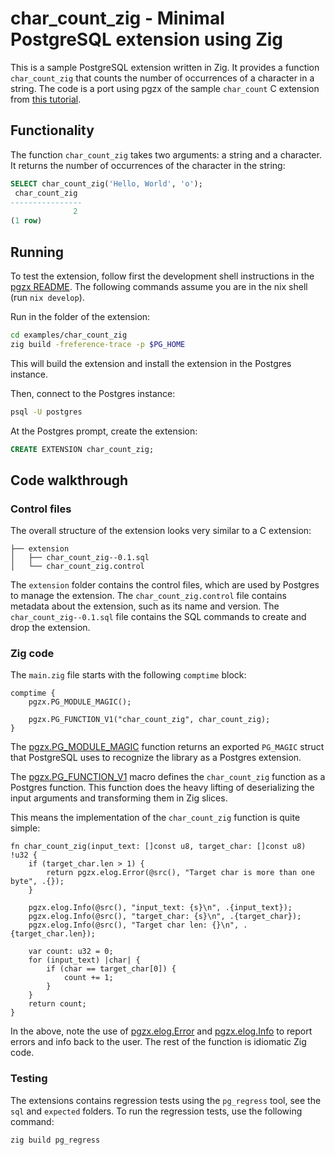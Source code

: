 # char_count_zig - Minimal PostgreSQL extension using Zig

This is a sample PostgreSQL extension written in Zig. It provides a function `char_count_zig` that counts the number of occurrences of a character in a string. The code is a port using pgzx of the sample `char_count` C extension from [this tutorial](https://www.highgo.ca/2019/10/01/a-guide-to-create-user-defined-extension-modules-to-postgres/).

## Functionality

The function `char_count_zig` takes two arguments: a string and a character. It returns the number of occurrences of the character in the string:

```sql
SELECT char_count_zig('Hello, World', 'o');
 char_count_zig
----------------
              2
(1 row)
```

## Running

To test the extension, follow first the development shell instructions in the [pgzx README][pgzx_Development]. The following commands assume you are in the nix shell (run `nix develop`).

Run in the folder of the extension:

```sh
cd examples/char_count_zig
zig build -freference-trace -p $PG_HOME
```

This will build the extension and install the extension in the Postgres instance.

Then, connect to the Postgres instance:

```sh
psql -U postgres
```

At the Postgres prompt, create the extension:

```sql
CREATE EXTENSION char_count_zig;
```

## Code walkthrough

### Control files

The overall structure of the extension looks very similar to a C extension:

```
├── extension
│   ├── char_count_zig--0.1.sql
│   └── char_count_zig.control
```

The `extension` folder contains the control files, which are used by Postgres to manage the extension. The `char_count_zig.control` file contains metadata about the extension, such as its name and version. The `char_count_zig--0.1.sql` file contains the SQL commands to create and drop the extension.

### Zig code

The `main.zig` file starts with the following `comptime` block:

```zig
comptime {
    pgzx.PG_MODULE_MAGIC();

    pgzx.PG_FUNCTION_V1("char_count_zig", char_count_zig);
}
```

The [pgzx.PG_MODULE_MAGIC][docs_PG_MODULE_MAGIC] function returns an exported `PG_MAGIC` struct that PostgreSQL uses to recognize the library as a Postgres extension. 

The [pgzx.PG_FUNCTION_V1][docs_PG_FUNCTION_V1] macro defines the `char_count_zig` function as a Postgres function. This function does the heavy lifting of deserializing the input arguments and transforming them in Zig slices. 

This means the implementation of the `char_count_zig` function is quite simple:

```zig
fn char_count_zig(input_text: []const u8, target_char: []const u8) !u32 {
    if (target_char.len > 1) {
        return pgzx.elog.Error(@src(), "Target char is more than one byte", .{});
    }

    pgzx.elog.Info(@src(), "input_text: {s}\n", .{input_text});
    pgzx.elog.Info(@src(), "target_char: {s}\n", .{target_char});
    pgzx.elog.Info(@src(), "Target char len: {}\n", .{target_char.len});

    var count: u32 = 0;
    for (input_text) |char| {
        if (char == target_char[0]) {
            count += 1;
        }
    }
    return count;
}
```

In the above, note the use of [pgzx.elog.Error][docs_Error] and [pgzx.elog.Info][docs_Info] to report errors and info back to the user. The rest of the function is idiomatic Zig code.

### Testing

The extensions contains regression tests using the `pg_regress` tool, see the `sql` and `expected` folders. To run the regression tests, use the following command:

```sh
zig build pg_regress
```

[pgzx_Development]: https://github.com/xataio/pgzx/tree/main?tab=readme-ov-file#develpment-shell-and-local-installation
[docs_PG_MODULE_MAGIC]: https://xataio.github.io/pgzx/#A;pgzx:fmgr.PG_MAGIC
[docs_PG_FUNCTION_V1]: https://xataio.github.io/pgzx/#A;pgzx:PG_FUNCTION_V1
[docs_Error]: https://xataio.github.io/pgzx/#A;pgzx:elog.Error
[docs_Info]: https://xataio.github.io/pgzx/#A;pgzx:elog.Info

